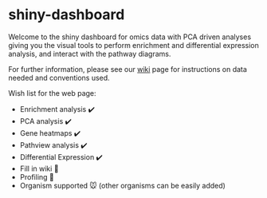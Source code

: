 # shiny-dashboard
Welcome to the shiny dashboard for omics data with PCA driven analyses giving you the visual tools to perform enrichment and differential expression analysis, and interact with the pathway diagrams. 

For further information, please see our [wiki](https://github.com/tamaraevst/shiny-dashboard/wiki) page for instructions on data needed and conventions used. 

Wish list for the web page:

- Enrichment analysis :heavy_check_mark:
- PCA analysis :heavy_check_mark:
- Gene heatmaps :heavy_check_mark:
- Pathview analysis :heavy_check_mark:
- Differential Expression :heavy_check_mark:
- Fill in wiki :construction:
- Profiling :construction:
- Organism supported :mouse: (other organisms can be easily added)
